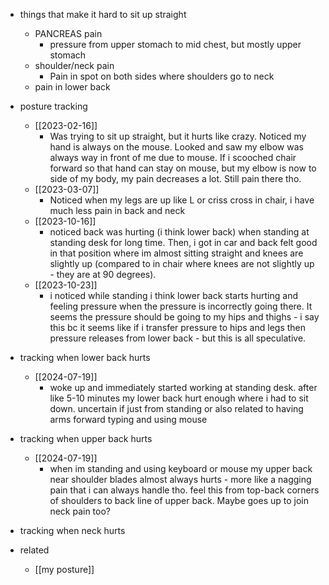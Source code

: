   * things that make it hard to sit up straight
    * PANCREAS pain
      * pressure from upper stomach to mid chest, but mostly upper stomach
    * shoulder/neck pain
      * Pain in spot on both sides where shoulders go to neck
    * pain in lower back
  * posture tracking
    * [[2023-02-16]]
      * Was trying to sit up straight, but it hurts like crazy. Noticed my hand is always on the mouse. Looked and saw my elbow was always way in front of me due to mouse. If i scooched chair forward so that hand can stay on mouse, but my elbow is now to side of my body, my pain decreases a lot. Still pain there tho.
    * [[2023-03-07]]
      * Noticed when my legs are up like L or criss cross in chair, i have much less pain in back and neck
    * [[2023-10-16]]
      * noticed back was hurting (i think lower back) when standing at standing desk for long time. Then, i got in car and back felt good in that position where im almost sitting straight and knees are slightly up (compared to in chair where knees are not slightly up - they are at 90 degrees).
    * [[2023-10-23]]
      * i noticed while standing i think lower back starts hurting and feeling pressure when the pressure is incorrectly going there. It seems the pressure should be going to my hips and thighs - i say this bc it seems like if i transfer pressure to hips and legs then pressure releases from lower back - but this is all speculative.
  * tracking when lower back hurts
    * [[2024-07-19]]
      * woke up and immediately started working at standing desk. after like 5-10 minutes my lower back hurt enough where i had to sit down. uncertain if just from standing or also related to having arms forward typing and using mouse
  * tracking when upper back hurts
    * [[2024-07-19]]
      * when im standing and using keyboard or mouse my upper back near shoulder blades almost always hurts - more like a nagging pain that i can always handle tho. feel this from top-back corners of shoulders to back line of upper back. Maybe goes up to join neck pain too?
  * tracking when neck hurts

  * related
    * [[my posture]]